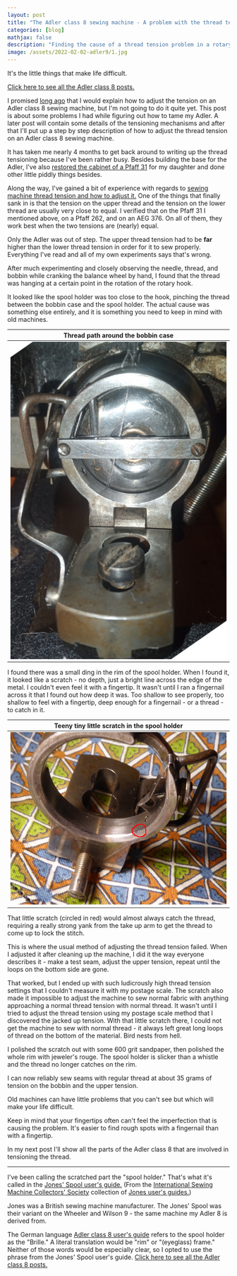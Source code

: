 ```yaml
---
layout: post
title: "The Adler class 8 sewing machine - A problem with the thread tension"
categories: [blog]
mathjax: false
description: "Finding the cause of a thread tension problem in a rotary hook sewing machine."
image: /assets/2022-02-02-adler9/1.jpg
---
```

It's the little things that make life difficult.

[Click here to see all the Adler class 8 posts.](adler-toc)

I promised [long ago](adler2) that I would explain how to adjust the tension on an Adler class 8 sewing machine, but I'm not going to do it quite yet.  This post is about some problems I had while figuring out how to tame my Adler.  A later post will contain some details of the tensioning mechanisms and after that I'll put up a step by step description of how to adjust the thread tension on an Adler class 8 sewing machine.

It has taken me nearly 4 months to get back around to writing up the thread tensioning because I've been rather busy.  Besides building the base for the Adler, I've also [restored the cabinet of a Pfaff 31](pfaff31-toc) for my daughter and done other little piddly things besides.

Along the way, I've gained a bit of experience with regards to [sewing machine thread tension and how to adjust it.](threadtension)  One of the things that finally sank in is that the tension on the upper thread and the tension on the lower thread are usually very close to equal.  I verified that on the Pfaff 31 I mentioned above, on a Pfaff 262, and on an AEG 376.  On all of them, they work best when the two tensions are (nearly) equal.

Only the Adler was out of step.  The upper thread tension had to be **far** higher than the lower thread tension in order for it to sew properly.  Everything I've read and all of my own experiments says that's wrong.

After much experimenting and closely observing the needle, thread, and bobbin while cranking the balance wheel by hand, I found that the thread was hanging at a certain point in the rotation of the rotary hook.

It looked like the spool holder was too close to the hook, pinching the thread between the bobbin case and the spool holder.  The actual cause was something else entirely, and it is something you need to keep in mind with old machines.

|Thread path around the bobbin case|
|-------------------------|
|![Thread path around the bobbin case](/assets/2022-02-02-adler9/2.jpg)|

I found there was a small ding in the rim of the spool holder.  When I found it, it looked like a scratch  - no depth, just a bright line across the edge of the metal.  I couldn't even feel it with a fingertip.  It wasn't until I ran a fingernail across it that I found out how deep it was.  Too shallow to see properly, too shallow to feel with a fingertip, deep enough for a fingernail - or a thread - to catch in it.

|Teeny tiny little scratch in the spool holder|
|-------------------------|
|![Teeny tiny little scratch in the spool holder](/assets/2022-02-02-adler9/1.jpg)|

That little scratch (circled in red) would almost always catch the thread, requiring a really strong yank from the take up arm to get the thread to come up to lock the stitch.

This is where the usual method of adjusting the thread tension failed.  When I adjusted it after cleaning up the machine, I did it the way everyone describes it - make a test seam, adjust the upper tension, repeat until the loops on the bottom side are gone.

That worked, but I ended up with such ludicrously high thread tension settings that I couldn't measure it with my postage scale.  The scratch also made it impossible to adjust the machine to sew normal fabric with anything approaching a normal thread tension with normal thread.  It wasn't until I tried to adjust the thread tension using my postage scale method that I discovered the jacked up tension.  With that little scratch there, I could not get the machine to sew with normal thread - it always left great long loops of thread on the bottom of the material.  Bird nests from hell.

I polished the scratch out with some 600 grit sandpaper, then polished the whole rim with jeweler's rouge.  The spool holder is slicker than a whistle and the thread no longer catches on the rim.

I can now reliably sew seams with regular thread at about 35 grams of tension on the bobbin and the upper tension.

Old machines can have little problems that you can't see but which will make your life difficult.

Keep in mind that your fingertips often can't feel the imperfection that is causing the problem.  It's easier to find rough spots with a fingernail than with a fingertip.

In my next post I'll show all the parts of the Adler class 8 that are involved in tensioning the thread.

----

I've been calling the scratched part the "spool holder."  That's what it's called in the [Jones' Spool user's guide.](/assets/2022-02-02-adler9/jones_spool_short.pdf) (From the [International Sewing Machine Collectors' Society](https://ismacs.net) collection of [Jones user's guides.](https://ismacs.net/jones/))

Jones was a British sewing machine manufacturer.  The Jones' Spool was their variant on the Wheeler and Wilson 9 - the same machine my Adler 8 is derived from.

The German language [Adler class 8 user's guide](/assets/2021-11-23-adler7/Adler-Klasse-8-10-12-Bedienungsanleitung.pdf) refers to the spool holder as the "Brille."  A literal translation would be "rim" or "(eyeglass) frame."  Neither of those words would be especially clear, so I opted to use the phrase from the Jones' Spool user's guide. 
[Click here to see all the Adler class 8 posts.](adler-toc)
 
